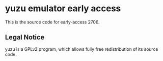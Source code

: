 yuzu emulator early access
=============

This is the source code for early-access 2706.

## Legal Notice

yuzu is a GPLv2 program, which allows fully free redistribution of its source code.